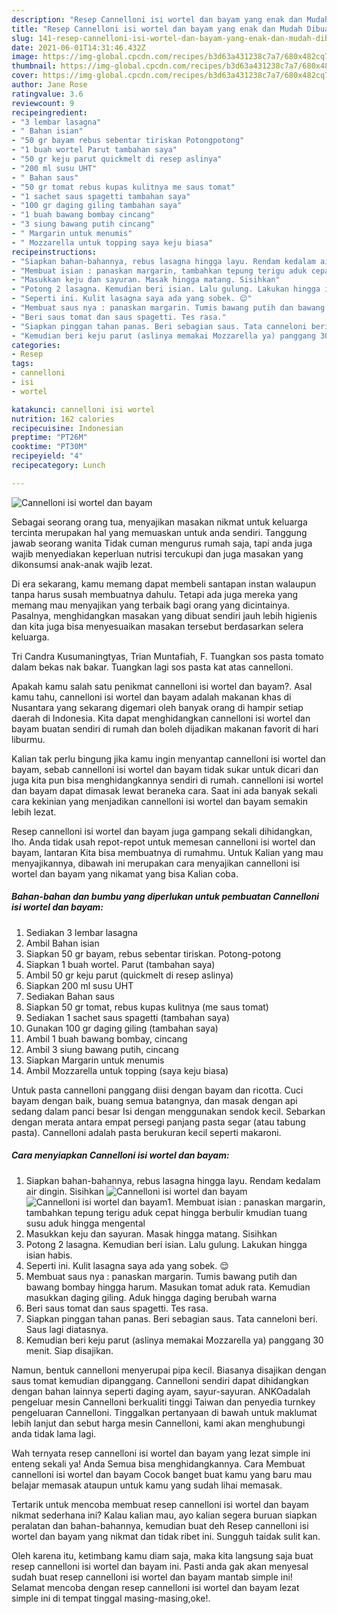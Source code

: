```yaml
---
description: "Resep Cannelloni isi wortel dan bayam yang enak dan Mudah Dibuat"
title: "Resep Cannelloni isi wortel dan bayam yang enak dan Mudah Dibuat"
slug: 141-resep-cannelloni-isi-wortel-dan-bayam-yang-enak-dan-mudah-dibuat
date: 2021-06-01T14:31:46.432Z
image: https://img-global.cpcdn.com/recipes/b3d63a431238c7a7/680x482cq70/cannelloni-isi-wortel-dan-bayam-foto-resep-utama.jpg
thumbnail: https://img-global.cpcdn.com/recipes/b3d63a431238c7a7/680x482cq70/cannelloni-isi-wortel-dan-bayam-foto-resep-utama.jpg
cover: https://img-global.cpcdn.com/recipes/b3d63a431238c7a7/680x482cq70/cannelloni-isi-wortel-dan-bayam-foto-resep-utama.jpg
author: Jane Rose
ratingvalue: 3.6
reviewcount: 9
recipeingredient:
- "3 lembar lasagna"
- " Bahan isian"
- "50 gr bayam rebus sebentar tiriskan Potongpotong"
- "1 buah wortel Parut tambahan saya"
- "50 gr keju parut quickmelt di resep aslinya"
- "200 ml susu UHT"
- " Bahan saus"
- "50 gr tomat rebus kupas kulitnya me saus tomat"
- "1 sachet saus spagetti tambahan saya"
- "100 gr daging giling tambahan saya"
- "1 buah bawang bombay cincang"
- "3 siung bawang putih cincang"
- " Margarin untuk menumis"
- " Mozzarella untuk topping saya keju biasa"
recipeinstructions:
- "Siapkan bahan-bahannya, rebus lasagna hingga layu. Rendam kedalam air dingin. Sisihkan"
- "Membuat isian : panaskan margarin, tambahkan tepung terigu aduk cepat hingga berbulir kmudian tuang susu aduk hingga mengental"
- "Masukkan keju dan sayuran. Masak hingga matang. Sisihkan"
- "Potong 2 lasagna. Kemudian beri isian. Lalu gulung. Lakukan hingga isian habis."
- "Seperti ini. Kulit lasagna saya ada yang sobek. 😌"
- "Membuat saus nya : panaskan margarin. Tumis bawang putih dan bawang bombay hingga harum. Masukan tomat aduk rata. Kemudian masukkan daging giling. Aduk hingga daging berubah warna"
- "Beri saus tomat dan saus spagetti. Tes rasa."
- "Siapkan pinggan tahan panas. Beri sebagian saus. Tata canneloni beri. Saus lagi diatasnya."
- "Kemudian beri keju parut (aslinya memakai Mozzarella ya) panggang 30 menit. Siap disajikan."
categories:
- Resep
tags:
- cannelloni
- isi
- wortel

katakunci: cannelloni isi wortel 
nutrition: 162 calories
recipecuisine: Indonesian
preptime: "PT26M"
cooktime: "PT30M"
recipeyield: "4"
recipecategory: Lunch

---
```



![Cannelloni isi wortel dan bayam](https://img-global.cpcdn.com/recipes/b3d63a431238c7a7/680x482cq70/cannelloni-isi-wortel-dan-bayam-foto-resep-utama.jpg)

Sebagai seorang orang tua, menyajikan masakan nikmat untuk keluarga tercinta merupakan hal yang memuaskan untuk anda sendiri. Tanggung jawab seorang  wanita Tidak cuman mengurus rumah saja, tapi anda juga wajib menyediakan keperluan nutrisi tercukupi dan juga masakan yang dikonsumsi anak-anak wajib lezat.

Di era  sekarang, kamu memang dapat membeli santapan instan walaupun tanpa harus susah membuatnya dahulu. Tetapi ada juga mereka yang memang mau menyajikan yang terbaik bagi orang yang dicintainya. Pasalnya, menghidangkan masakan yang dibuat sendiri jauh lebih higienis dan kita juga bisa menyesuaikan masakan tersebut berdasarkan selera keluarga. 

Tri Candra Kusumaningtyas, Trian Muntafiah, F. Tuangkan sos pasta tomato dalam bekas nak bakar. Tuangkan lagi sos pasta kat atas cannelloni.

Apakah kamu salah satu penikmat cannelloni isi wortel dan bayam?. Asal kamu tahu, cannelloni isi wortel dan bayam adalah makanan khas di Nusantara yang sekarang digemari oleh banyak orang di hampir setiap daerah di Indonesia. Kita dapat menghidangkan cannelloni isi wortel dan bayam buatan sendiri di rumah dan boleh dijadikan makanan favorit di hari liburmu.

Kalian tak perlu bingung jika kamu ingin menyantap cannelloni isi wortel dan bayam, sebab cannelloni isi wortel dan bayam tidak sukar untuk dicari dan juga kita pun bisa menghidangkannya sendiri di rumah. cannelloni isi wortel dan bayam dapat dimasak lewat beraneka cara. Saat ini ada banyak sekali cara kekinian yang menjadikan cannelloni isi wortel dan bayam semakin lebih lezat.

Resep cannelloni isi wortel dan bayam juga gampang sekali dihidangkan, lho. Anda tidak usah repot-repot untuk memesan cannelloni isi wortel dan bayam, lantaran Kita bisa membuatnya di rumahmu. Untuk Kalian yang mau menyajikannya, dibawah ini merupakan cara menyajikan cannelloni isi wortel dan bayam yang nikamat yang bisa Kalian coba.

<!--inarticleads1-->

##### Bahan-bahan dan bumbu yang diperlukan untuk pembuatan Cannelloni isi wortel dan bayam:

1. Sediakan 3 lembar lasagna
1. Ambil  Bahan isian
1. Siapkan 50 gr bayam, rebus sebentar tiriskan. Potong-potong
1. Siapkan 1 buah wortel. Parut (tambahan saya)
1. Ambil 50 gr keju parut (quickmelt di resep aslinya)
1. Siapkan 200 ml susu UHT
1. Sediakan  Bahan saus
1. Siapkan 50 gr tomat, rebus kupas kulitnya (me saus tomat)
1. Sediakan 1 sachet saus spagetti (tambahan saya)
1. Gunakan 100 gr daging giling (tambahan saya)
1. Ambil 1 buah bawang bombay, cincang
1. Ambil 3 siung bawang putih, cincang
1. Siapkan  Margarin untuk menumis
1. Ambil  Mozzarella untuk topping (saya keju biasa)


Untuk pasta cannelloni panggang diisi dengan bayam dan ricotta. Cuci bayam dengan baik, buang semua batangnya, dan masak dengan api sedang dalam panci besar Isi dengan menggunakan sendok kecil. Sebarkan dengan merata antara empat persegi panjang pasta segar (atau tabung pasta). Cannelloni adalah pasta berukuran kecil seperti makaroni. 

<!--inarticleads2-->

##### Cara menyiapkan Cannelloni isi wortel dan bayam:

1. Siapkan bahan-bahannya, rebus lasagna hingga layu. Rendam kedalam air dingin. Sisihkan
<img src="https://img-global.cpcdn.com/steps/70879610f6d87a56/160x128cq70/cannelloni-isi-wortel-dan-bayam-langkah-memasak-1-foto.jpg" alt="Cannelloni isi wortel dan bayam"><img src="https://img-global.cpcdn.com/steps/d95c3aa5e82c1880/160x128cq70/cannelloni-isi-wortel-dan-bayam-langkah-memasak-1-foto.jpg" alt="Cannelloni isi wortel dan bayam">1. Membuat isian : panaskan margarin, tambahkan tepung terigu aduk cepat hingga berbulir kmudian tuang susu aduk hingga mengental
1. Masukkan keju dan sayuran. Masak hingga matang. Sisihkan
1. Potong 2 lasagna. Kemudian beri isian. Lalu gulung. Lakukan hingga isian habis.
1. Seperti ini. Kulit lasagna saya ada yang sobek. 😌
1. Membuat saus nya : panaskan margarin. Tumis bawang putih dan bawang bombay hingga harum. Masukan tomat aduk rata. Kemudian masukkan daging giling. Aduk hingga daging berubah warna
1. Beri saus tomat dan saus spagetti. Tes rasa.
1. Siapkan pinggan tahan panas. Beri sebagian saus. Tata canneloni beri. Saus lagi diatasnya.
1. Kemudian beri keju parut (aslinya memakai Mozzarella ya) panggang 30 menit. Siap disajikan.


Namun, bentuk cannelloni menyerupai pipa kecil. Biasanya disajikan dengan saus tomat kemudian dipanggang. Cannelloni sendiri dapat dihidangkan dengan bahan lainnya seperti daging ayam, sayur-sayuran. ANKOadalah pengeluar mesin Cannelloni berkualiti tinggi Taiwan dan penyedia turnkey pengeluaran Cannelloni. Tinggalkan pertanyaan di bawah untuk maklumat lebih lanjut dan sebut harga mesin Cannelloni, kami akan menghubungi anda tidak lama lagi. 

Wah ternyata resep cannelloni isi wortel dan bayam yang lezat simple ini enteng sekali ya! Anda Semua bisa menghidangkannya. Cara Membuat cannelloni isi wortel dan bayam Cocok banget buat kamu yang baru mau belajar memasak ataupun untuk kamu yang sudah lihai memasak.

Tertarik untuk mencoba membuat resep cannelloni isi wortel dan bayam nikmat sederhana ini? Kalau kalian mau, ayo kalian segera buruan siapkan peralatan dan bahan-bahannya, kemudian buat deh Resep cannelloni isi wortel dan bayam yang nikmat dan tidak ribet ini. Sungguh taidak sulit kan. 

Oleh karena itu, ketimbang kamu diam saja, maka kita langsung saja buat resep cannelloni isi wortel dan bayam ini. Pasti anda gak akan menyesal sudah buat resep cannelloni isi wortel dan bayam mantab simple ini! Selamat mencoba dengan resep cannelloni isi wortel dan bayam lezat simple ini di tempat tinggal masing-masing,oke!.

